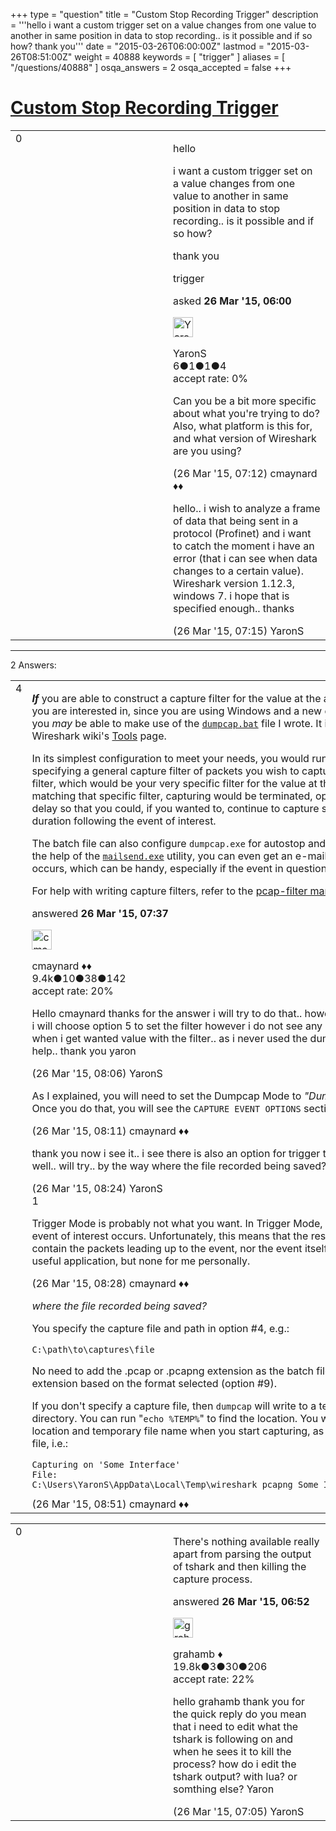 +++
type = "question"
title = "Custom Stop Recording Trigger"
description = '''hello i want a custom trigger set on a value changes from one value to another in same position in data to stop recording.. is it possible and if so how? thank you'''
date = "2015-03-26T06:00:00Z"
lastmod = "2015-03-26T08:51:00Z"
weight = 40888
keywords = [ "trigger" ]
aliases = [ "/questions/40888" ]
osqa_answers = 2
osqa_accepted = false
+++

<div class="headNormal">

# [Custom Stop Recording Trigger](/questions/40888/custom-stop-recording-trigger)

</div>

<div id="main-body">

<div id="askform">

<table id="question-table" style="width:100%;"><colgroup><col style="width: 50%" /><col style="width: 50%" /></colgroup><tbody><tr class="odd"><td style="width: 30px; vertical-align: top"><div class="vote-buttons"><span id="post-40888-upvote" class="ajax-command post-vote up" rel="nofollow" title="I like this post (click again to cancel)"> </span><div id="post-40888-score" class="post-score" title="current number of votes">0</div><span id="post-40888-downvote" class="ajax-command post-vote down" rel="nofollow" title="I dont like this post (click again to cancel)"> </span> <span id="favorite-mark" class="ajax-command favorite-mark" rel="nofollow" title="mark/unmark this question as favorite (click again to cancel)"> </span><div id="favorite-count" class="favorite-count"></div></div></td><td><div id="item-right"><div class="question-body"><p>hello</p><p>i want a custom trigger set on a value changes from one value to another in same position in data to stop recording.. is it possible and if so how?</p><p>thank you</p></div><div id="question-tags" class="tags-container tags"><span class="post-tag tag-link-trigger" rel="tag" title="see questions tagged &#39;trigger&#39;">trigger</span></div><div id="question-controls" class="post-controls"></div><div class="post-update-info-container"><div class="post-update-info post-update-info-user"><p>asked <strong>26 Mar '15, 06:00</strong></p><img src="https://secure.gravatar.com/avatar/b16481f6bdf27742efdda0c16f177b8c?s=32&amp;d=identicon&amp;r=g" class="gravatar" width="32" height="32" alt="YaronS&#39;s gravatar image" /><p><span>YaronS</span><br />
<span class="score" title="6 reputation points">6</span><span title="1 badges"><span class="badge1">●</span><span class="badgecount">1</span></span><span title="1 badges"><span class="silver">●</span><span class="badgecount">1</span></span><span title="4 badges"><span class="bronze">●</span><span class="badgecount">4</span></span><br />
<span class="accept_rate" title="Rate of the user&#39;s accepted answers">accept rate:</span> <span title="YaronS has no accepted answers">0%</span></p></div></div><div id="comments-container-40888" class="comments-container"><span id="40893"></span><div id="comment-40893" class="comment"><div id="post-40893-score" class="comment-score"></div><div class="comment-text"><p>Can you be a bit more specific about what you're trying to do? Also, what platform is this for, and what version of Wireshark are you using?</p></div><div id="comment-40893-info" class="comment-info"><span class="comment-age">(26 Mar '15, 07:12)</span> <span class="comment-user userinfo">cmaynard ♦♦</span></div></div><span id="40894"></span><div id="comment-40894" class="comment"><div id="post-40894-score" class="comment-score"></div><div class="comment-text"><p>hello.. i wish to analyze a frame of data that being sent in a protocol (Profinet) and i want to catch the moment i have an error (that i can see when data changes to a certain value). Wireshark version 1.12.3, windows 7. i hope that is specified enough.. thanks</p></div><div id="comment-40894-info" class="comment-info"><span class="comment-age">(26 Mar '15, 07:15)</span> <span class="comment-user userinfo">YaronS</span></div></div></div><div id="comment-tools-40888" class="comment-tools"></div><div class="clear"></div><div id="comment-40888-form-container" class="comment-form-container"></div><div class="clear"></div></div></td></tr></tbody></table>

------------------------------------------------------------------------

<div class="tabBar">

<span id="sort-top"></span>

<div class="headQuestions">

2 Answers:

</div>

</div>

<span id="40895"></span>

<div id="answer-container-40895" class="answer">

<table style="width:100%;"><colgroup><col style="width: 50%" /><col style="width: 50%" /></colgroup><tbody><tr class="odd"><td style="width: 30px; vertical-align: top"><div class="vote-buttons"><span id="post-40895-upvote" class="ajax-command post-vote up" rel="nofollow" title="I like this post (click again to cancel)"> </span><div id="post-40895-score" class="post-score" title="current number of votes">4</div><span id="post-40895-downvote" class="ajax-command post-vote down" rel="nofollow" title="I dont like this post (click again to cancel)"> </span></div></td><td><div class="item-right"><div class="answer-body"><p><strong><em>If</em></strong> you are able to construct a capture filter for the value at the applicable field/offset location you are interested in, since you are using Windows and a new enough version of Wireshark, you <em>may</em> be able to make use of the <a href="https://wiki.wireshark.org/Tools?action=AttachFile&amp;do=view&amp;target=dumpcap.bat"><code>dumpcap.bat</code></a> file I wrote. It is available for download on the Wireshark wiki's <a href="https://wiki.wireshark.org/Tools">Tools</a> page.</p><p>In its simplest configuration to meet your needs, you would run it in <em>"Dumcpap+Event"</em> mode, specifying a general capture filter of packets you wish to capture along with an <em>"Event"</em> capture filter, which would be your very specific filter for the value at the offset you're looking for. Upon matching that specific filter, capturing would be terminated, optionally after some additional delay so that you could, if you wanted to, continue to capture some traffic for a specified time duration following the event of interest.</p><p>The batch file can also configure <code>dumpcap.exe</code> for autostop and/or ringbuffer settings, and with the help of the <a href="https://code.google.com/p/mailsend/downloads/detail?name=mailsend1.17b14.exe"><code>mailsend.exe</code></a> utility, you can even get an e-mail notification of the event when it occurs, which can be handy, especially if the event in question is quite rare.</p><p>For help with writing capture filters, refer to the <a href="http://www.tcpdump.org/manpages/pcap-filter.7.html">pcap-filter man page</a>.</p></div><div class="answer-controls post-controls"></div><div class="post-update-info-container"><div class="post-update-info post-update-info-user"><p>answered <strong>26 Mar '15, 07:37</strong></p><img src="https://secure.gravatar.com/avatar/55158e2322c4e365a5e0a4a0ac3fbcef?s=32&amp;d=identicon&amp;r=g" class="gravatar" width="32" height="32" alt="cmaynard&#39;s gravatar image" /><p><span>cmaynard ♦♦</span><br />
<span class="score" title="9361 reputation points"><span>9.4k</span></span><span title="10 badges"><span class="badge1">●</span><span class="badgecount">10</span></span><span title="38 badges"><span class="silver">●</span><span class="badgecount">38</span></span><span title="142 badges"><span class="bronze">●</span><span class="badgecount">142</span></span><br />
<span class="accept_rate" title="Rate of the user&#39;s accepted answers">accept rate:</span> <span title="cmaynard has 108 accepted answers">20%</span></p></div></div><div id="comments-container-40895" class="comments-container"><span id="40896"></span><div id="comment-40896" class="comment"><div id="post-40896-score" class="comment-score"></div><div class="comment-text"><p>Hello cmaynard thanks for the answer i will try to do that.. however when i run the dumpcap file i will choose option 5 to set the filter however i do not see any option for stopping the recording when i get wanted value with the filter.. as i never used the dumpcap file i appreciate some help.. thank you yaron</p></div><div id="comment-40896-info" class="comment-info"><span class="comment-age">(26 Mar '15, 08:06)</span> <span class="comment-user userinfo">YaronS</span></div></div><span id="40897"></span><div id="comment-40897" class="comment"><div id="post-40897-score" class="comment-score"></div><div class="comment-text"><p>As I explained, you will need to set the Dumpcap Mode to <em>"Dumpcap+Event"</em>. This is option #2. Once you do that, you will see the <code>CAPTURE EVENT OPTIONS</code> section.</p></div><div id="comment-40897-info" class="comment-info"><span class="comment-age">(26 Mar '15, 08:11)</span> <span class="comment-user userinfo">cmaynard ♦♦</span></div></div><span id="40901"></span><div id="comment-40901" class="comment"><div id="post-40901-score" class="comment-score"></div><div class="comment-text"><p>thank you now i see it.. i see there is also an option for trigger there.. maybe that will be good as well.. will try.. by the way where the file recorded being saved? thanks again Yaron</p></div><div id="comment-40901-info" class="comment-info"><span class="comment-age">(26 Mar '15, 08:24)</span> <span class="comment-user userinfo">YaronS</span></div></div><span id="40903"></span><div id="comment-40903" class="comment"><div id="post-40903-score" class="comment-score">1</div><div class="comment-text"><p>Trigger Mode is probably not what you want. In Trigger Mode, capturing isn't started UNTIL the event of interest occurs. Unfortunately, this means that the resulting capture file won't actually contain the packets leading up to the event, nor the event itself. <em>Maybe</em> this mode has some useful application, but none for me personally.</p></div><div id="comment-40903-info" class="comment-info"><span class="comment-age">(26 Mar '15, 08:28)</span> <span class="comment-user userinfo">cmaynard ♦♦</span></div></div><span id="40905"></span><div id="comment-40905" class="comment"><div id="post-40905-score" class="comment-score"></div><div class="comment-text"><p><em>where the file recorded being saved?</em></p><p>You specify the capture file and path in option #4, e.g.:</p><pre><code>C:\path\to\captures\file</code></pre><p>No need to add the .pcap or .pcapng extension as the batch file will auto-append the correct extension based on the format selected (option #9).</p><p>If you don't specify a capture file, then <code>dumpcap</code> will write to a temporary file located in your <code>Temp</code> directory. You can run "<code>echo %TEMP%</code>" to find the location. You will also be able to see the location and temporary file name when you start capturing, as it will be displayed by the batch file, i.e.:</p><pre><code>Capturing on &#39;Some Interface&#39;
File: C:\Users\YaronS\AppData\Local\Temp\wireshark_pcapng_Some_Interface_20150326120000_123456</code></pre></div><div id="comment-40905-info" class="comment-info"><span class="comment-age">(26 Mar '15, 08:51)</span> <span class="comment-user userinfo">cmaynard ♦♦</span></div></div></div><div id="comment-tools-40895" class="comment-tools"></div><div class="clear"></div><div id="comment-40895-form-container" class="comment-form-container"></div><div class="clear"></div></div></td></tr></tbody></table>

</div>

<span id="40889"></span>

<div id="answer-container-40889" class="answer">

<table style="width:100%;"><colgroup><col style="width: 50%" /><col style="width: 50%" /></colgroup><tbody><tr class="odd"><td style="width: 30px; vertical-align: top"><div class="vote-buttons"><span id="post-40889-upvote" class="ajax-command post-vote up" rel="nofollow" title="I like this post (click again to cancel)"> </span><div id="post-40889-score" class="post-score" title="current number of votes">0</div><span id="post-40889-downvote" class="ajax-command post-vote down" rel="nofollow" title="I dont like this post (click again to cancel)"> </span></div></td><td><div class="item-right"><div class="answer-body"><p>There's nothing available really apart from parsing the output of tshark and then killing the capture process.</p></div><div class="answer-controls post-controls"></div><div class="post-update-info-container"><div class="post-update-info post-update-info-user"><p>answered <strong>26 Mar '15, 06:52</strong></p><img src="https://secure.gravatar.com/avatar/d2a7e24ca66604c749c7c88c1da8ff78?s=32&amp;d=identicon&amp;r=g" class="gravatar" width="32" height="32" alt="grahamb&#39;s gravatar image" /><p><span>grahamb ♦</span><br />
<span class="score" title="19834 reputation points"><span>19.8k</span></span><span title="3 badges"><span class="badge1">●</span><span class="badgecount">3</span></span><span title="30 badges"><span class="silver">●</span><span class="badgecount">30</span></span><span title="206 badges"><span class="bronze">●</span><span class="badgecount">206</span></span><br />
<span class="accept_rate" title="Rate of the user&#39;s accepted answers">accept rate:</span> <span title="grahamb has 274 accepted answers">22%</span></p></div></div><div id="comments-container-40889" class="comments-container"><span id="40891"></span><div id="comment-40891" class="comment"><div id="post-40891-score" class="comment-score"></div><div class="comment-text"><p>hello grahamb thank you for the quick reply do you mean that i need to edit what the tshark is following on and when he sees it to kill the process? how do i edit the tshark output? with lua? or somthing else? Yaron</p></div><div id="comment-40891-info" class="comment-info"><span class="comment-age">(26 Mar '15, 07:05)</span> <span class="comment-user userinfo">YaronS</span></div></div></div><div id="comment-tools-40889" class="comment-tools"></div><div class="clear"></div><div id="comment-40889-form-container" class="comment-form-container"></div><div class="clear"></div></div></td></tr></tbody></table>

</div>

<div class="paginator-container-left">

</div>

</div>

</div>

